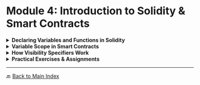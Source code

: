 # Module 4: Introduction to Solidity & Smart Contracts

<details>
<summary><strong> Declaring Variables and Functions in Solidity</strong></summary>

- 📝 **Introduction to Solidity syntax**
- 🔢 **How to declare variables** (`uint`, `string`, `address`, `bool`)
- 🏗 **State variables vs. local variables**
- 🔧 **How to declare functions** in Solidity (`public`, `private`, `view`, `pure`)
- 🚀 **Writing a basic Solidity function** and deploying it in Remix

**💡 Interactive Task:**

- Use [Remix IDE](https://remix.ethereum.org/) to write and test a simple Solidity contract.

</details>

<details>
<summary><strong> Variable Scope in Smart Contracts</strong></summary>

- 🔍 **Understanding where variables can be accessed** within a contract.
- 🏛 **Global, local, and state variables** in Solidity.
- 🧐 **Examples of scope limitations** and best practices.
- 🛠 **Debugging scope-related issues** in Solidity.

**💡 Interactive Task:**

- Modify a Solidity contract to include both global and local variables, then analyze their scope.

</details>

<details>
<summary><strong> How Visibility Specifiers Work</strong></summary>

- 👁 **Understanding Solidity visibility specifiers**: `public`, `private`, `internal`, and `external`.
- 🏗 **How visibility affects contract inheritance** and external interactions.
- ⚠ **Security considerations** when defining visibility.
- 📝 **Hands-on practice:** Writing functions with different visibility levels.

**💡 Interactive Task:**

- Analyze a real-world Solidity contract on [Remix IDE](https://remix.ethereum.org/) and [Etherscan](https://etherscan.io/) identify visibility specifiers used.

</details>

<details>
<summary><strong>Practical Exercises & Assignments</strong></summary>

- ✍ **Write and deploy a Solidity contract** that demonstrates variable scope and function visibility.
- 🔎 **Analyze a real-world Solidity smart contract** to understand best practices.
- 📝 **Weekly quiz on Solidity basics.**

</details>

</details>

---

🔙 [Back to Main Index](index.md)
